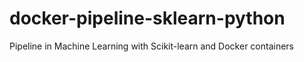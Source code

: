 # docker-pipeline-sklearn-python
Pipeline in Machine Learning with Scikit-learn and Docker containers
